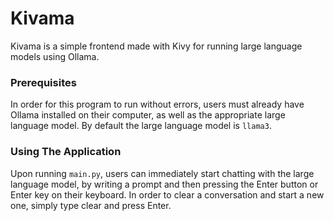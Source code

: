 # Kivama
Kivama is a simple frontend made with Kivy for running large language models using Ollama. 

### Prerequisites
In order for this program to run without errors, users must already have Ollama installed on their computer, as well as the appropriate large language model. By default the large language model is `llama3`.

### Using The Application
Upon running `main.py`, users can immediately start chatting with the large language model, by writing a prompt and then pressing the Enter button or Enter key on their keyboard. In order to clear a conversation and start a new one, simply type clear and press Enter.
